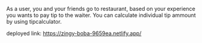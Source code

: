 As a user, you and your friends go to restaurant, based on your experience you wants to pay tip to the waiter. 
You can calculate individual tip ammount by using tipcalculator.


deployed link:    https://zingy-boba-9659ea.netlify.app/

